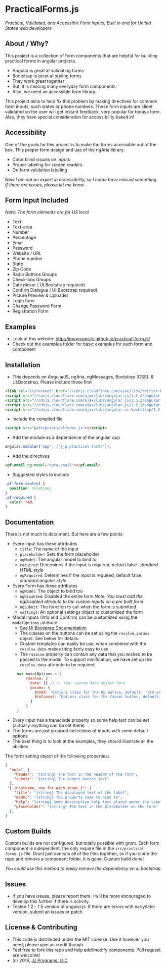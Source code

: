 PracticalForms.js
==============================================
*Practical, Validated, and Accessible Form Inputs, Built in and for United States web developers*

About / Why?
-----------------------------------------------
This project is a collection of form components that are helpful for building practical forms in angular projects.

* Angular is great at validating forms
* Bootstrap is great at styling forms
* They work great together
* But, it is missing many everyday form components
* Also, we need an accessible form library.

This project aims to help fix this problem by making directives for common form inputs, such states or phone numbers. These form inputs are client validated so the user will get instant feedback, very popular for todays form. Also, they have special consideration for accessibility baked in!

Accessibility
-----------------------------------------------
One of the goals for this project is to make the forms accessible out of the box. This proper form design and use of the ngAria library.

* Color blind visuals on inputs
* Proper labeling for screen readers
* On form validation labeling

*Now I am not an expert in accessibility, so I made have missed something. If there are issues, please let me know.*

Form Input Included
-----------------------------------------------
_Note: The form elements are for US local_
* Text
* Text-area
* Number
* Percentage
* Email
* Password
* Website / URL
* Phone number
* State
* Zip Code
* Radio Buttons Groups
* Check-box Groups
* Date picker ( UI.Bootstrap required)
* Confirm Dialogue ( UI.Bootstrap required)
* Picture Preview & Uploader
* Login form
* Change Password Form
* Registration Form


Examples
-----------------------------------------------
* Look at this website: http://jjprogramsllc.github.io/practical-form.js/
* Check out the examples folder for basic examples for each form and component


Installation
-----------------------------------------------
* This depends on AngularJS, ngAria, ngMessages, Bootstrap (CSS), & UI.Bootstrap, Please include these first
```HTML
<link rel="stylesheet" href="//cdnjs.cloudflare.com/ajax/libs/twitter-bootstrap/3.3.6/css/bootstrap.min.css">
<script src="//cdnjs.cloudflare.com/ajax/libs/angular.js/1.5.2/angular.min.js"></script>
<script src="//cdnjs.cloudflare.com/ajax/libs/angular.js/1.5.2/angular-aria.min.js"></script>
<script src="//cdnjs.cloudflare.com/ajax/libs/angular.js/1.5.2/angular-messages.min.js"></script>
<script src="//cdnjs.cloudflare.com/ajax/libs/angular-ui-bootstrap/1.2.5/ui-bootstrap-tpls.min.js"></script>
```
* Include the compiled file
```HTML
<script src="path/practicalforms.js"></script>
```
* Add the module as a dependence of the angular app
```JavaScript
angular.modular("app", ['jjp.practical-forms']);
```
* Add the directives
```HTML
<pf-email ng-model="data.email"></pf-email>
```
* Suggested styles to include
```css
.pf-form-control {
  position: relative;
}
.pf-required {
  color: red;
}
```

Documentation
---------------------------------------------------------------------
There is not much to document. But here are a few points:
* Every input has these attributes
    * `title`: The name of the input
    * `placeholder`: Sets the form placeholder
    * `ngModel`: The angular model to bind to,
    * `required`: Determines if the input is required, default false. _standard HTML style_
    * `ngRequired`: Determines if the input is required, default false. _standard angular style_
* Every Form has these attributes
    * `ngModel`: The object to bind too
    * `ngDisabled`: Disabled the entire form _Note: You must add the ngDisabled attribute to the custom inputs on a pre built form_
    * `ngSubmit`: The function to call when the form is submitted
    * `settings`: An optional settings object to customized the form
* Modal inputs (Info and Confirm) can be customized using the `modalOptions` attribute.
  * [See UI Bootstrap Documentation](https://angular-ui.github.io/bootstrap/#/modal)
  * The classes on the buttons can be set using the `resolve.params` object. See below for details.
  * Custom templates can easily be use, when combined with the `resolve.data` makes thing fairly easy to use
  * The `resolve` property can contain any data that you wished to be passed to the modal. To support minification, we have set up the `resolve.data` attribute to be required.
  ```JavaScript
    var modalOptions = {
        resolve: {
          data: {} // <- Your custom data object here
          params: {
            btnOk: "Options class for the Ok button, default: 'btn-primary'"
            btnCancel: "Options class for the Cancel button, default: 'btn-warning'"
          }
        }
    }
  ```
* Every input has a transclude property so some help text can be set (actually anything can be set there)
* The forms are just grouped collections of inputs with some default options
* The best thing is to look at the examples, they should illustrate all the abilities

The form setting object of the following properties:
```JSON
{
  "meta": {
    "header": "{string} The text in the header of the form",
    "submit": "{string} The submit button text"
  },
 "[_inputname, one for each input_]": {
    "title": "{string} The displayed text of the label",
    "model": "{string} The property name to bind to",
    "help": "{string} Some descriptive help text placed under the label",
    "placeholder": "{string} The text in the placeholder on the form"
  },
}
```


Custom Builds
-----------------------------------------------
Custom builds are not configured, but totally possible with grunt. Each form component is independent, the only require file in the `src/practical-forms.js` file. Grunt just concats all of the files together, so if you clone the repo and remove a component folder, it is gone. Custom build done!

_You could use this method to easily remove the dependency on ui.bootstrap_

Issues
-----------------------------------------------
* If you have issues, please report them. I will be more encouraged to develop this further if there is activity.
* Tested 1.2 - 1.5 version of angular.js. If there are errors with early/later version, submit an issues or patch.


License & Contributing
-----------------------------------------------
* This code is distributed under the MIT License. Use it however you need, please give us credit though.
* Feel free to fork this repo and help add/modify components. Pull request are welcome!
* (c) 2016, [JJ Programs, LLC](http://jjprograms.com)

